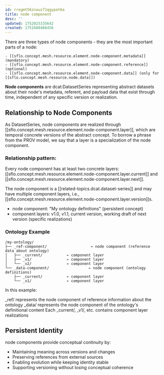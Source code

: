 ```yaml
---
id: rregmt56znauz71qgypet6a
title: node component
desc: ''
updated: 1752025335642
created: 1751688486456
---
```


There are three types of node components - they are the most important parts of a node:

    - [[sflo.concept.mesh.resource.element.node-component.metadata]] (mandatory)
    - [[sflo.concept.mesh.resource.element.node-component.reference]] (optional)
    - [[sflo.concept.mesh.resource.element.node-component.data]] (only for [[sflo.concept.mesh.resource.node.data]])

**Node components** are dcat:DatasetSeries representing abstract datasets about their node's metadata, referent, and payload data that exist through time, independent of any specific version or realization.

## Relationship to Node Components

As DatasetSeries, node components are realized through [[sflo.concept.mesh.resource.element.node-component.layer]], which are temporal concrete versions of the abstract concept. To borrow a phrase from the PROV model, we say that a layer is a specialization of the node component.

### Relationship pattern:

Every node component has at least two concrete layers: [[sflo.concept.mesh.resource.element.node-component.layer.current]] and [[sflo.concept.mesh.resource.element.node-component.layer.next]].

The node component is a [[related-topics.dcat.dataset-series]] and may have multiple component layers, i.e., [[sflo.concept.mesh.resource.element.node-component.layer.version]]s.

- node component: "My ontology definitions" (persistent concept)
- component layers: v1.0, v1.1, current version, working draft of next version (specific realizations)

### Ontology Example

```file
/my-ontology/
├── _ref-component/                    ← node component (reference data about ontology)
│   ├── _current/           ← component layer
│   ├── _v1/                ← component layer  
│   └── _v2/                ← component layer
└── _data-component/                  ← node component (ontology definitions)
    ├── _current/           ← component layer
    └── _v1/                ← component layer
```

In this example:

_ref/ represents the node component of reference information about the ontology
_data/ represents the node component of the ontology's definitional content
Each _current/, _v1/, etc. contains component layer realizations

## Persistent Identity

node components provide conceptual continuity by:

- Maintaining meaning across versions and changes
- Preserving references from external sources
- Enabling evolution while keeping identity stable
- Supporting versioning without losing conceptual coherence

